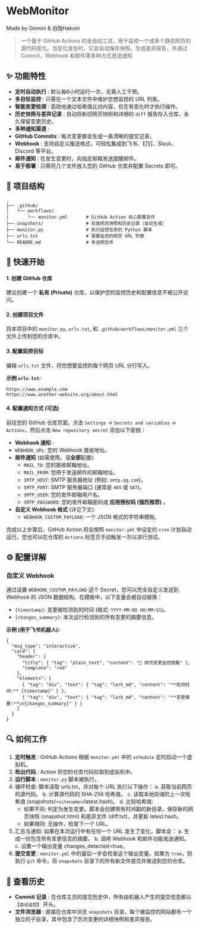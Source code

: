 # WebMonitor

Made by Gemini & 白隐Hakuin

> 一个基于 GitHub Actions 的全自动工具，用于监控一个或多个静态网页的源代码变化。当变化发生时，它会自动保存快照、生成差异报告，并通过 Commit、Webhook 和邮件等多种方式发送通知

## ✨ 功能特性

* **定时自动执行** : 默认每6小时运行一次，无需人工干预。
* **多目标监控** : 只需在一个文本文件中维护您想监控的 URL 列表。
* **智能变更检测** : 高效地通过哈希值比对内容，仅在有变化时才执行操作。
* **历史快照与差异记录** : 自动将新旧网页快照和详细的 `diff` 报告存入仓库，永久保留变更历史。
* **多种通知渠道** :
* **GitHub Commits** : 每次变更都会生成一条清晰的提交记录。
* **Webhook** : 支持自定义推送格式，可轻松集成到飞书、钉钉、Slack、Discord 等平台。
* **邮件通知** : 在发生变更时，向指定邮箱发送提醒邮件。
* **易于部署** : 只需将几个文件放入您的 GitHub 仓库并配置 Secrets 即可。

## 📂 项目结构

```
.
├── .github/
│   └── workflows/
│       └── monitor.yml       # GitHub Action 核心配置文件
├── snapshots/                # 存放网页快照和历史记录（自动生成）
├── monitor.py                # 执行监控任务的 Python 脚本
├── urls.txt                  # 需要监控的网页 URL 列表
└── README.md                 # 本说明文件

```

## 🚀 快速开始

#### 1. 创建 GitHub 仓库

建议创建一个 **私有 (Private)** 仓库，以保护您的监控历史和配置信息不被公开访问。

#### 2. 创建项目文件

将本项目中的 `monitor.py`, `urls.txt`, 和 `.github/workflows/monitor.yml` 三个文件上传到您的仓库中。

#### 3. 配置监控目标

编辑 `urls.txt` 文件，将您想要监控的每个网页 URL 分行写入。

**示例 `urls.txt`:**

```
https://www.example.com
https://www.another-website.org/about.html

```

#### 4. 配置通知方式 (可选)

前往您的 GitHub 仓库页面，点击 `Settings` -> `Secrets and variables` -> `Actions`，然后点击 `New repository secret` 添加以下密钥：

* **Webhook 通知** :
* `WEBHOOK_URL`: 您的 Webhook 接收地址。
* **邮件通知** (如需使用，请**全部**配置):
  * `MAIL_TO`: 您的接收邮箱地址。
  * `MAIL_FROM`: 您用于发送邮件的邮箱地址。
  * `SMTP_HOST`: SMTP 服务器地址 (例如: `smtp.qq.com`)。
  * `SMTP_PORT`: SMTP 服务器端口 (通常是 `465` 或 `587`)。
  * `SMTP_USER`: 您的发件邮箱用户名。
  * `SMTP_PASSWORD`: 您的发件邮箱密码或 **应用授权码 (强烈推荐)** 。
* **自定义 Webhook 格式** (详见下文):
  * `WEBHOOK_CUSTOM_PAYLOAD`: 一个 JSON 格式的字符串模板。

完成以上步骤后，GitHub Action 将会按照 `monitor.yml` 中设定的 `cron` 计划自动运行。您也可以在仓库的 `Actions` 标签页手动触发一次以进行测试。

## ⚙️ 配置详解

### 自定义 Webhook

通过设置 `WEBHOOK_CUSTOM_PAYLOAD` 这个 Secret，您可以完全自定义发送到 Webhook 的 JSON 数据结构。在模板中，以下变量会被自动替换：

* `{timestamp}`: 变更被检测到的时间 (格式: `YYYY-MM-DD HH:MM:SS`)。
* `{changes_summary}`: 本次运行检测到的所有变更的摘要信息。

**示例 (用于飞书机器人):**

```
{
  "msg_type": "interactive",
  "card": {
    "header": {
      "title": { "tag": "plain_text", "content": "🚨 网页变更监控提醒" },
      "template": "red"
    },
    "elements": [
      { "tag": "div", "text": { "tag": "lark_md", "content": "**检测时间:** {timestamp}" } },
      { "tag": "div", "text": { "tag": "lark_md", "content": "**变更摘要:**\n{changes_summary}" } }
    ]
  }
}

```

## 🔍 如何工作

1. **定时触发** : GitHub Actions 根据 `monitor.yml` 中的 `schedule` 定时启动一个虚拟机。
2. **检出代码** : Action 将您的仓库代码拉取到虚拟机中。
3. **运行脚本** : `monitor.py` 脚本被执行。
4. 循环检查: 脚本读取 urls.txt，并对每个 URL 执行以下操作：
   a. 获取当前网页的源代码。
   b. 计算源代码的 SHA-256 哈希值。
   c. 读取本地存储的上一次哈希值 (snapshots/`<sitename>`/latest.hash)。
   d. 比较哈希值:
   - 如果不同: 判定为发生变更。脚本会创建带有时间戳的新目录，保存新的网页快照 (snapshot.html) 和差异文件 (diff.txt)，并更新 latest.hash。
   - 如果相同: 无操作，检查下一个 URL。
5. 汇总与通知: 如果在本次运行中有任何一个 URL 发生了变化，脚本会：
   a. 生成一份包含所有变更信息的摘要。
   b. 调用 Webhook 和邮件功能发送通知。
   c. 设置一个输出变量 changes_detected=true。
6. **提交变更** : `monitor.yml` 中的最后一步会检查这个输出变量。如果为 `true`，则执行 `git` 命令，将 `snapshots` 目录下的所有新文件提交并推送到您的仓库。

## 📜 查看历史

* **Commit 记录** : 在仓库主页的提交历史中，所有由机器人产生的提交信息都以 `【自动监控】` 开头。
* **文件浏览器** : 直接在仓库中浏览 `snapshots` 目录。每个被监控的网站都有一个独立的子目录，其中包含了历次变更的详细快照和差异报告。
